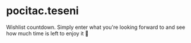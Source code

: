 # pocitac.teseni
Wishlist countdown. Simply enter what you're looking forward to and see how much time is left to enjoy it 🌈
